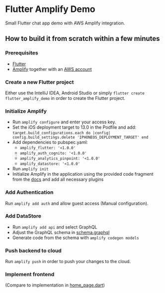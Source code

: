 # Flutter Amplify Demo

Small Flutter chat app demo with AWS Amplify integration.

## How to build it from scratch within a few minutes

### Prerequisites

- [Flutter](https://flutter.dev)
- [Amplify](https://docs.amplify.aws/start/q/integration/flutter)
together with an [AWS account](https://console.aws.amazon.com)

### Create a new Flutter project

Either use the IntelliJ IDEA, Android Studio or simply `flutter create flutter_amplify_demo`
in order to create the Flutter project.

### Initialize Amplify

- Run `amplify configure` and enter your access key.
- Set the iOS deployment target to 13.0 in the Podfile and add:
  `target.build_configurations.each do |config|
  config.build_settings.delete 'IPHONEOS_DEPLOYMENT_TARGET'
  end`
- Add dependencies to pubspec.yaml:
    - `amplify_flutter: '<1.0.0'`
    - `amplify_auth_cognito: '<1.0.0'`
    - `amplify_analytics_pinpoint: '<1.0.0'`
    - `amplify_datastore: '<1.0.0'`
- Run `amplify init`
- Initialize Amplify in the application using the provided code fragment from the
[docs](https://docs.amplify.aws/lib/project-setup/create-application/q/platform/flutter#n3-provision-the-backend-with-amplify-cli)
  and add all necessary plugins
  
### Add Authentication

Run `amplify add auth` and allow guest access (Manual configuration).

### Add DataStore

- Run `amplify add api` and select GraphQL
- Adjust the GraphQL schema in [schema.graphql](amplify/backend/api/flutteramplifydemo/schema.graphql)
- Generate code from the schema with `amplify codegen models`

### Push backend to cloud

Run `amplify push` in order to push your changes to the cloud.

### Implement frontend

(Compare to implementation in [home_page.dart](lib/home_page.dart))
